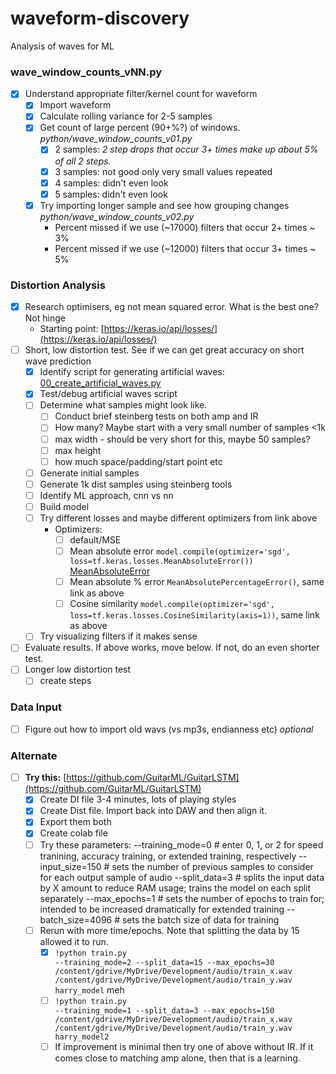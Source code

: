 # waveform-discovery

Analysis of waves for ML 

### wave_window_counts_vNN.py
- [x] Understand appropriate filter/kernel count for waveform
  - [x] Import waveform
  - [x] Calculate rolling variance for 2-5 samples
  - [x] Get count of large percent (90+%?) of windows.  *python/wave_window_counts_v01.py*
    - [x] 2 samples: *2 step drops that occur 3+ times make up about 5% of all 2 steps.*
    - [x] 3 samples: not good only very small values repeated
    - [x] 4 samples: didn't even look
    - [x] 5 samples: didn't even look
  - [x] Try importing longer sample and see how grouping changes   *python/wave_window_counts_v02.py*
    - Percent missed if we use (~17000) filters that occur 2+ times ~ 3%
    - Percent missed if we use (~12000) filters that occur 3+ times ~ 5%
    
### Distortion Analysis
- [x] Research optimisers, eg not mean squared error. What is the best one? Not hinge
  - Starting point: [https://keras.io/api/losses/](https://keras.io/api/losses/)
- [ ] Short, low distortion test.  See if we can get great accuracy on short wave prediction
  - [x] Identify script for generating artificial waves: [00_create_artificial_waves.py](https://github.com/harryahlas/flayer/blob/master/00_create_artificial_waves.py)
  - [x] Test/debug artificial waves script
  - [ ] Determine what samples might look like. 
    - [ ] Conduct brief steinberg tests on both amp and IR
    - [ ] How many? Maybe start with a very small number of samples <1k
    - [ ] max width - should be very short for this, maybe 50 samples?
    - [ ] max height
    - [ ] how much space/padding/start point etc
  - [ ] Generate initial samples
  - [ ] Generate 1k dist samples using steinberg tools
  - [ ] Identify ML approach, cnn vs nn
  - [ ] Build model
  - [ ] Try different losses and maybe different optimizers from link above
    - Optimizers:
      - [ ] default/MSE
      - [ ] Mean absolute error <code>model.compile(optimizer='sgd', loss=tf.keras.losses.MeanAbsoluteError())</code> [MeanAbsoluteError](https://keras.io/api/losses/regression_losses/#meanabsoluteerror-class)
      - [ ] Mean absolute % error <code>MeanAbsolutePercentageError()</code>, same link as above
      - [ ] Cosine similarity <code>model.compile(optimizer='sgd', loss=tf.keras.losses.CosineSimilarity(axis=1))</code>, same link as above
  - [ ] Try visualizing filters if it makes sense
- [ ] Evaluate results. If above works, move below. If not, do an even shorter test.
- [ ] Longer low distortion test
  - [ ] create steps

### Data Input
- [ ] Figure out how to import old wavs (vs mp3s, endianness etc) *optional*

### Alternate
- [ ] **Try this:** [https://github.com/GuitarML/GuitarLSTM](https://github.com/GuitarML/GuitarLSTM)
  - [x] Create DI file 3-4 minutes, lots of playing styles
  - [x] Create Dist file. Import back into DAW and then align it.
  - [x] Export them both 
  - [x] Create colab file
  - [ ] Try these parameters:
--training_mode=0  # enter 0, 1, or 2 for speed tranining, accuracy training, or extended training, respectively
--input_size=150   # sets the number of previous samples to consider for each output sample of audio
--split_data=3     # splits the input data by X amount to reduce RAM usage; trains the model on each split separately
--max_epochs=1     # sets the number of epochs to train for; intended to be increased dramatically for extended training
--batch_size=4096  # sets the batch size of data for training
  - [ ] Rerun with more time/epochs. Note that splitting the data by 15 allowed it to run.
    - [x] <code>!python train.py --training_mode=2 --split_data=15 --max_epochs=30 /content/gdrive/MyDrive/Development/audio/train_x.wav /content/gdrive/MyDrive/Development/audio/train_y.wav harry_model</code> meh
    - [ ] <code>!python train.py --training_mode=1 --split_data=3 --max_epochs=150 /content/gdrive/MyDrive/Development/audio/train_x.wav /content/gdrive/MyDrive/Development/audio/train_y.wav harry_model2</code>
    - [ ] If improvement is minimal then try one of above without IR. If it comes close to matching amp alone, then that is a learning.
